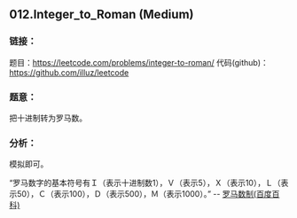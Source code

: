 ## 012.Integer_to_Roman (Medium)

### **链接**：
题目：https://leetcode.com/problems/integer-to-roman/
代码(github)：https://github.com/illuz/leetcode

### **题意**：
把十进制转为罗马数。

### **分析**：
模拟即可。

“罗马数字的基本符号有Ｉ（表示十进制数1），Ｖ（表示5），Ｘ（表示10），Ｌ（表示50），Ｃ（表示100），Ｄ（表示500），Ｍ（表示1000）。” -- [罗马数制(百度百科)](http://baike.baidu.com/view/1246899.htm)


